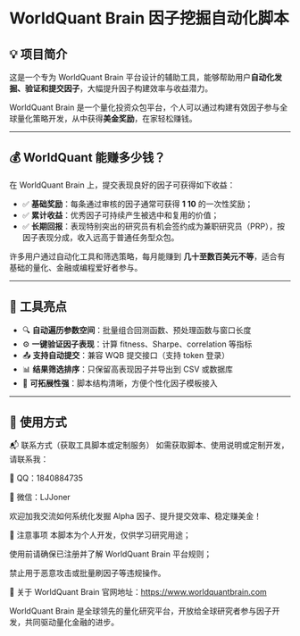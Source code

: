 # WorldQuant Brain 因子挖掘自动化脚本

## 💡 项目简介

这是一个专为 WorldQuant Brain 平台设计的辅助工具，能够帮助用户**自动化发掘、验证和提交因子**，大幅提升因子构建效率与收益潜力。

WorldQuant Brain 是一个量化投资众包平台，个人可以通过构建有效因子参与全球量化策略开发，从中获得**美金奖励**，在家轻松赚钱。

---

## 💰 WorldQuant 能赚多少钱？

在 WorldQuant Brain 上，提交表现良好的因子可获得如下收益：

- ✅ **基础奖励**：每条通过审核的因子通常可获得 **$1~$10** 的一次性奖励；
- ✅ **累计收益**：优秀因子可持续产生被选中和复用的价值；
- ✅ **长期回报**：表现特别突出的研究员有机会签约成为兼职研究员（PRP），按因子表现分成，收入远高于普通任务型众包。

许多用户通过自动化工具和筛选策略，每月能赚到 **几十至数百美元不等**，适合有基础的量化、金融或编程爱好者参与。

---

## 🚀 工具亮点

- 🔍 **自动遍历参数空间**：批量组合回测函数、预处理函数与窗口长度
- ⚙️ **一键验证因子表现**：计算 fitness、Sharpe、correlation 等指标
- 📤 **支持自动提交**：兼容 WQB 提交接口（支持 token 登录）
- 📊 **结果筛选排序**：只保留高表现因子并导出到 CSV 或数据库
- 🧠 **可拓展性强**：脚本结构清晰，方便个性化因子模板接入

---

## 📎 使用方式


📬 联系方式（获取工具脚本或定制服务）
如需获取脚本、使用说明或定制开发，请联系我：

💬 QQ：1840884735

💬 微信：LJJoner

欢迎加我交流如何系统化发掘 Alpha 因子、提升提交效率、稳定赚美金！

📌 注意事项
本脚本为个人开发，仅供学习研究用途；

使用前请确保已注册并了解 WorldQuant Brain 平台规则；

禁止用于恶意攻击或批量刷因子等违规操作。

🧠 关于 WorldQuant Brain
官网地址：https://www.worldquantbrain.com

WorldQuant Brain 是全球领先的量化研究平台，开放给全球研究者参与因子开发，共同驱动量化金融的进步。
